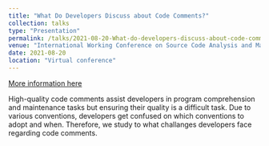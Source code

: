 ```yaml
---
title: "What Do Developers Discuss about Code Comments?"
collection: talks
type: "Presentation"
permalink: /talks/2021-08-20-What-do-developers-discuss-about-code-comments
venue: "International Working Conference on Source Code Analysis and Manipulation (SCAM), 2021"
date: 2021-08-20
location: "Virtual conference"
---
```


[More information here](https://poojaruhal.github.io/files/Slides-What-do-developers-discuss-about-code-comments.pdf)

High-quality code comments assist developers in program comprehension and maintenance tasks but ensuring their quality is a difficult task. 
Due to various conventions, developers get confused on which conventions to adopt and when.
Therefore, we study to what challanges developers face regarding code comments.